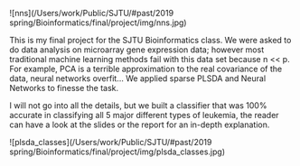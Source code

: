 ![nns](/Users/work/Public/SJTU/#past/2019 spring/Bioinformatics/final/project/img/nns.jpg)

This is my final project for the SJTU Bioinformatics class. We were asked to do data analysis on microarray gene expression data; however most traditional machine learning methods fail with this data set because n << p. For example, PCA is a terrible approximation to the real covariance of the data, neural networks overfit… We applied sparse PLSDA and Neural Networks to finesse the task. 

I will not go into all the details, but we built a classifier that was 100% accurate in classifying all 5 major different types of leukemia, the reader can have a look at the slides or the report for an in-depth explanation.

![plsda_classes](/Users/work/Public/SJTU/#past/2019 spring/Bioinformatics/final/project/img/plsda_classes.jpg)